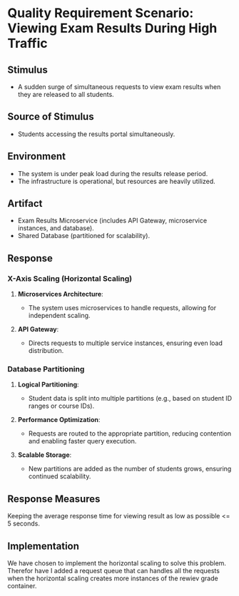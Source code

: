 # **Quality Requirement Scenario: Viewing Exam Results During High Traffic**

## **Stimulus**
- A sudden surge of simultaneous requests to view exam results when they are released to all students.

## **Source of Stimulus**
- Students accessing the results portal simultaneously.

## **Environment**
- The system is under peak load during the results release period.
- The infrastructure is operational, but resources are heavily utilized.

## **Artifact**
- Exam Results Microservice (includes API Gateway, microservice instances, and database).
- Shared Database (partitioned for scalability).

## **Response**

### **X-Axis Scaling (Horizontal Scaling)**
1. **Microservices Architecture**:
   - The system uses microservices to handle requests, allowing for independent scaling.

2. **API Gateway**:
   - Directs requests to multiple service instances, ensuring even load distribution.

### **Database Partitioning**
1. **Logical Partitioning**:
   - Student data is split into multiple partitions (e.g., based on student ID ranges or course IDs).

2. **Performance Optimization**:
   - Requests are routed to the appropriate partition, reducing contention and enabling faster query execution.

3. **Scalable Storage**:
   - New partitions are added as the number of students grows, ensuring continued scalability.

## **Response Measures**
Keeping the average response time for viewing result as low as possible <= 5 seconds.


## **Implementation**
We have chosen to implement the horizontal scaling to solve this problem. 
Therefor have I added a request queue that can handles all the requests when the horizontal scaling creates more instances of the rewiev grade container.

